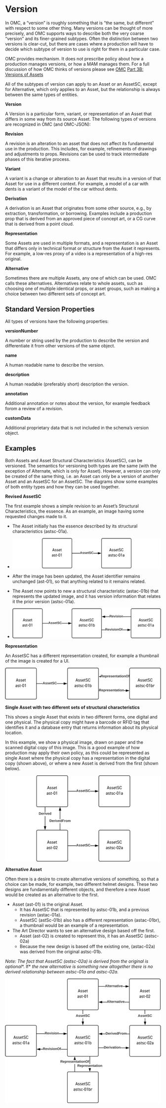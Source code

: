 # Version
In OMC, a “version” is roughly something that is “the same, but different” with respect to some other thing. Many versions can be thought of more precisely, and OMC supports ways to describe both the very coarse “version” and its finer-grained subtypes.  Often the distinction between two versions is clear-cut, but there are cases where a production will have to decide which subtype of version to use is right for them in a particular case.

OMC provides mechanism. It does not prescribe policy about how a production manages versions, or how a MAM manages them. For a full discussion of how OMC thinks of versions please see [OMC](https://mc.movielabs.com/docs/ontology/assets/versions/introduction/) [Part 3B: Versions of Assets](https://mc.movielabs.com/docs/ontology/assets/versions/introduction/) 

All of the subtypes of version can apply to an Asset or an AssetSC, except for Alternative, which only applies to an Asset, but the relationship is always between the same types of entities.

**Version**

A Version is a particular form, variant, or representation of an Asset that differs in some way from its source Asset. The following types of versions are recognized in OMC (and OMC-JSON):

**Revision**

A revision is an alteration to an asset that does not affect its fundamental use in the production. This includes, for example, refinements of drawings and adjustments to props. Revisions can be used to track intermediate phases of this iterative process.

**Variant**

A variant is a change or alteration to an Asset that results in a version of that Asset for use in a different context. For example, a model of a car with dents is a variant of the model of the car without dents.

**Derivation**

A derivation is an Asset that originates from some other source, e.g., by extraction, transformation, or borrowing. Examples include a production prop that is derived from an approved piece of concept art, or a CG curve that is derived from a point cloud.

**Representation**

Some Assets are used in multiple formats, and a representation is an Asset that differs only in technical format or structure from the Asset it represents. For example, a low-res proxy of a video is a representation of a high-res original.

**Alternative**

Sometimes there are multiple Assets, any one of which can be used. OMC calls these alternatives. Alternatives relate to whole assets, such as choosing one of multiple identical props, or asset groups, such as making a choice between two different sets of concept art.


## Standard Version Properties
All types of versions have the following properties:

**versionNumber**

A number or string used by the production to describe the version and differentiate it from other versions of the same object.

**name**

A human readable name to describe the version.

**description**

A human readable (preferably short) description the version.

**annotation**

Additional annotation or notes about the version, for example feedback forom a review of a revision.

**customData**

Additional proprietary data that is not included in the schema’s version object.


## Examples
Both Assets and Asset Structural Characteristics (AssetSC), can be versioned. The semantics for versioning both types are the same (with the exception of Alternate, which is only for Asset). However, a version can only be created of the same thing, i.e. an Asset can only be a version of another Asset and an AssetSC for an AssetSC. The diagrams show some examples of both entity types and how they can be used together.

**Revised AssetSC**

The first example shows a simple revision to an Asset’s Structural Characteristics, the essence. As an example, an image having some requested changes made to it.

- The Asset initially has the essence described by its structural characteristics (astsc-01a).

- ![](../Diagrams/Version-1a.svg)

- After the image has been updated, the Asset identifier remains unchanged (ast-01), so that anything related to it remains related.
- The Asset now points to new a structural characteristic (astac-01b) that represents the updated image, and it has version information that relates it the prior version (astsc-01a).
  
- ![](../Diagrams/Version-1b.svg)
  
**Representation**

An AssetSC has a different representation created, for example a thumbnail of the image is created for a UI.

![](../Diagrams/Version-2.svg)

**Single Asset with two different sets of structural characteristics**

This shows a single Asset that exists in two different forms, one digital and one physical. The physical copy might have a barcode or RFID tag that identifies it and a database entry that returns information about its physical location.

In this example, we show a physical image, drawn on paper and the scanned digital copy of this image. This is a good example of how production may apply their own policy, as this could be represented as single Asset where the physical copy has a representation in the digital copy (shown above), or where a new Asset is derived from the first (shown below).

![](../Diagrams/Version-4.svg)

**Alternative Asset**

Often there is a desire to create alternative versions of something, so that a choice can be made, for example, two different helmet designs. These two designs are fundamentally different objects, and therefore a new Asset would be created as an alternative to the first.

- Asset (ast-01) is the original Asset.
    - It has AssetSC that is represented by astsc-01b, and a previous revision (astac-01a).
    - AssetSC (astSc-01b) also has a different representation (astac-01br), a thumbnail would be an example of a representation.
- The Art Director wants to see an alternative design based off the first.
    - Asset (ast-02) is created to represent this, it has an AssetSC (astsc-02a)
    - Because the new design is based off the existing one, (astac-02a) was derived from the original astsc-01b.

*Note: The fact that AssetSC (astsc-02a) is derived from the original is optional**. If* *the new alternative* *is* *something new altogether there* *is no* *derived relationship between astsc-01a and astsc-02a.*

![](../Diagrams/Version-3.svg)

<!--
Copyright 2021-2023 Motion Picture Laboratories, Inc.
SPDX-License-Identifier: APACHE-2.0
-->
